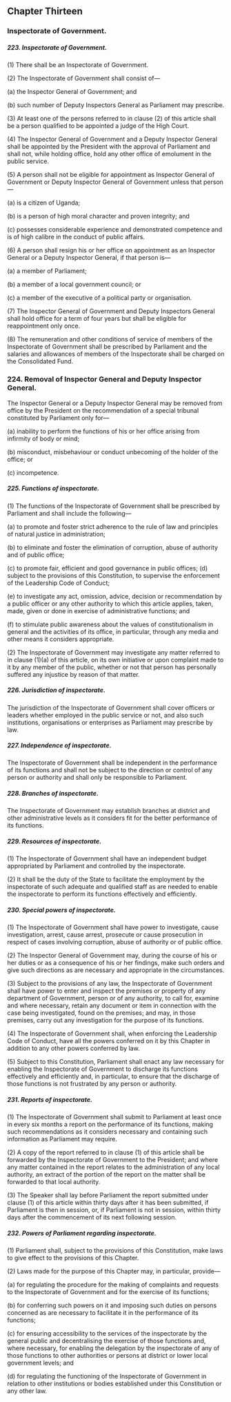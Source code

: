 ## Chapter Thirteen

### Inspectorate of Government.

##### 223. Inspectorate of Government.

(1) There shall be an Inspectorate of Government.

(2) The Inspectorate of Government shall consist of—  

(a) the Inspector General of Government; and  

(b) such number of Deputy Inspectors General as Parliament may
prescribe.

(3) At least one of the persons referred to in clause (2) of this article
shall be a person qualified to be appointed a judge of the High Court.

(4) The Inspector General of Government and a Deputy Inspector
General shall be appointed by the President with the approval of Parliament
and shall not, while holding office, hold any other office of emolument in the
public service.

(5) A person shall not be eligible for appointment as Inspector
General of Government or Deputy Inspector General of Government unless
that person—  

(a) is a citizen of Uganda;  

(b) is a person of high moral character and proven integrity; and  

(c) possesses considerable experience and demonstrated competence
and is of high calibre in the conduct of public affairs.

(6) A person shall resign his or her office on appointment as an
Inspector General or a Deputy Inspector General, if that person is—  

(a) a member of Parliament;  

(b) a member of a local government council; or  

(c) a member of the executive of a political party or organisation.

(7) The Inspector General of Government and Deputy Inspectors
General shall hold office for a term of four years but shall be eligible for
reappointment only once.

(8) The remuneration and other conditions of service of members of
the Inspectorate of Government shall be prescribed by Parliament and the
salaries and allowances of members of the Inspectorate shall be charged on
the Consolidated Fund.

### 224. Removal of Inspector General and Deputy Inspector General.

The Inspector General or a Deputy Inspector General may be removed from
office by the President on the recommendation of a special tribunal
constituted by Parliament only for—  

(a) inability to perform the functions of his or her office arising from
infirmity of body or mind;  

(b) misconduct, misbehaviour or conduct unbecoming of the holder
of the office; or  

(c) incompetence.

##### 225. Functions of inspectorate.

(1) The functions of the Inspectorate of Government shall be
prescribed by Parliament and shall include the following—  

(a) to promote and foster strict adherence to the rule of law and
principles of natural justice in administration;  

(b) to eliminate and foster the elimination of corruption, abuse of
authority and of public office;  

(c) to promote fair, efficient and good governance in public offices;
(d) subject to the provisions of this Constitution, to supervise the
enforcement of the Leadership Code of Conduct;  

(e) to investigate any act, omission, advice, decision or
recommendation by a public officer or any other authority to
which this article applies, taken, made, given or done in exercise
of administrative functions; and  

(f) to stimulate public awareness about the values of
constitutionalism in general and the activities of its office, in
particular, through any media and other means it considers
appropriate.

(2) The Inspectorate of Government may investigate any matter
referred to in clause (1)(a) of this article, on its own initiative or upon
complaint made to it by any member of the public, whether or not that person
has personally suffered any injustice by reason of that matter.

##### 226. Jurisdiction of inspectorate.

The jurisdiction of the Inspectorate of Government shall cover officers or leaders whether employed in the public service or not, and also such
institutions, organisations or enterprises as Parliament may prescribe by law.

##### 227. Independence of inspectorate.

The Inspectorate of Government shall be independent in the performance of
its functions and shall not be subject to the direction or control of any person
or authority and shall only be responsible to Parliament.

##### 228. Branches of inspectorate.

The Inspectorate of Government may establish branches at district and other
administrative levels as it considers fit for the better performance of its
functions.

##### 229. Resources of inspectorate.

(1) The Inspectorate of Government shall have an independent budget
appropriated by Parliament and controlled by the inspectorate.

(2) It shall be the duty of the State to facilitate the employment by the
inspectorate of such adequate and qualified staff as are needed to enable the
inspectorate to perform its functions effectively and efficiently.

##### 230. Special powers of inspectorate.

(1) The Inspectorate of Government shall have power to investigate,
cause investigation, arrest, cause arrest, prosecute or cause prosecution in
respect of cases involving corruption, abuse of authority or of public office.

(2) The Inspector General of Government may, during the course of
his or her duties or as a consequence of his or her findings, make such orders
and give such directions as are necessary and appropriate in the
circumstances.

(3) Subject to the provisions of any law, the Inspectorate of
Government shall have power to enter and inspect the premises or property
of any department of Government, person or of any authority, to call for,
examine and where necessary, retain any document or item in connection
with the case being investigated, found on the premises; and may, in those
premises, carry out any investigation for the purpose of its functions.

(4) The Inspectorate of Government shall, when enforcing the
Leadership Code of Conduct, have all the powers conferred on it by this
Chapter in addition to any other powers conferred by law.

(5) Subject to this Constitution, Parliament shall enact any law
necessary for enabling the Inspectorate of Government to discharge its
functions effectively and efficiently and, in particular, to ensure that the
discharge of those functions is not frustrated by any person or authority.

##### 231. Reports of inspectorate.

(1) The Inspectorate of Government shall submit to Parliament at
least once in every six months a report on the performance of its functions,
making such recommendations as it considers necessary and containing such
information as Parliament may require.

(2) A copy of the report referred to in clause (1) of this article shall
be forwarded by the Inspectorate of Government to the President; and where
any matter contained in the report relates to the administration of any local
authority, an extract of the portion of the report on the matter shall be
forwarded to that local authority.

(3) The Speaker shall lay before Parliament the report submitted
under clause (1) of this article within thirty days after it has been submitted,
if Parliament is then in session, or, if Parliament is not in session, within
thirty days after the commencement of its next following session.

##### 232. Powers of Parliament regarding inspectorate.

(1) Parliament shall, subject to the provisions of this Constitution,
make laws to give effect to the provisions of this Chapter.

(2) Laws made for the purpose of this Chapter may, in particular,
provide—  

(a) for regulating the procedure for the making of complaints and
requests to the Inspectorate of Government and for the exercise
of its functions;  

(b) for conferring such powers on it and imposing such duties on
persons concerned as are necessary to facilitate it in the
performance of its functions;

(c) for ensuring accessibility to the services of the inspectorate by the
general public and decentralising the exercise of those functions
and, where necessary, for enabling the delegation by the
inspectorate of any of those functions to other authorities or
persons at district or lower local government levels; and  

(d) for regulating the functioning of the Inspectorate of Government
in relation to other institutions or bodies established under this
Constitution or any other law.
